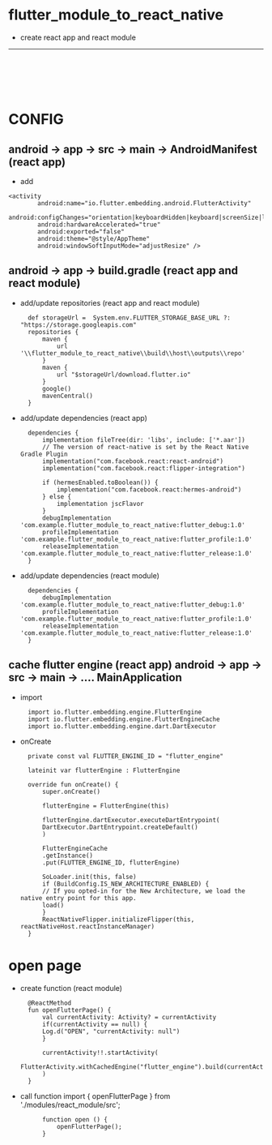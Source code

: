 # flutter_module_to_react_native
- create react app and react module
<hr>
<br/>
<br/>
<br/>
<br/>

# CONFIG

## android -> app -> src -> main -> AndroidManifest (react app)
   - add

    <activity
            android:name="io.flutter.embedding.android.FlutterActivity"
            android:configChanges="orientation|keyboardHidden|keyboard|screenSize|locale|layoutDirection|fontScale|screenLayout|density|uiMode"
            android:hardwareAccelerated="true"
            android:exported="false"
            android:theme="@style/AppTheme"
            android:windowSoftInputMode="adjustResize" />

## android -> app -> build.gradle (react app and react module)
- add/update repositories (react app and react module)
  

        def storageUrl =  System.env.FLUTTER_STORAGE_BASE_URL ?: "https://storage.googleapis.com"
        repositories { 
            maven {
                url '\\flutter_module_to_react_native\\build\\host\\outputs\\repo'
            }
            maven {
                url "$storageUrl/download.flutter.io"
            }
            google()
            mavenCentral()
        }


- add/update dependencies (react app)

        dependencies {
            implementation fileTree(dir: 'libs', include: ['*.aar'])
            // The version of react-native is set by the React Native Gradle Plugin
            implementation("com.facebook.react:react-android")
            implementation("com.facebook.react:flipper-integration")

            if (hermesEnabled.toBoolean()) {
                implementation("com.facebook.react:hermes-android")
            } else {
                implementation jscFlavor
            }
            debugImplementation 'com.example.flutter_module_to_react_native:flutter_debug:1.0'
            profileImplementation 'com.example.flutter_module_to_react_native:flutter_profile:1.0'
            releaseImplementation 'com.example.flutter_module_to_react_native:flutter_release:1.0'
        }

- add/update dependencies (react module)

        dependencies {
            debugImplementation 'com.example.flutter_module_to_react_native:flutter_debug:1.0'
            profileImplementation 'com.example.flutter_module_to_react_native:flutter_profile:1.0'
            releaseImplementation 'com.example.flutter_module_to_react_native:flutter_release:1.0'
        }

## cache flutter engine (react app) android -> app -> src -> main -> .... MainApplication
- import
    
        import io.flutter.embedding.engine.FlutterEngine
        import io.flutter.embedding.engine.FlutterEngineCache
        import io.flutter.embedding.engine.dart.DartExecutor

- onCreate
  
        private const val FLUTTER_ENGINE_ID = "flutter_engine"

        lateinit var flutterEngine : FlutterEngine
        
        override fun onCreate() {
            super.onCreate()

            flutterEngine = FlutterEngine(this)

            flutterEngine.dartExecutor.executeDartEntrypoint(
            DartExecutor.DartEntrypoint.createDefault()
            )

            FlutterEngineCache
            .getInstance()
            .put(FLUTTER_ENGINE_ID, flutterEngine)

            SoLoader.init(this, false)
            if (BuildConfig.IS_NEW_ARCHITECTURE_ENABLED) {
            // If you opted-in for the New Architecture, we load the native entry point for this app.
            load()
            }
            ReactNativeFlipper.initializeFlipper(this, reactNativeHost.reactInstanceManager)
        }

# open page
- create function (react module)

        @ReactMethod
        fun openFlutterPage() {
            val currentActivity: Activity? = currentActivity
            if(currentActivity == null) {
            Log.d("OPEN", "currentActivity: null")
            }

            currentActivity!!.startActivity(
                FlutterActivity.withCachedEngine("flutter_engine").build(currentActivity)
            )
        }
    
- call function
            import { openFlutterPage } from './modules/react_module/src';


            function open () {
                openFlutterPage();
            }